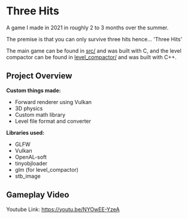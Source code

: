# Three Hits
A game I made in 2021 in roughly 2 to 3 months over the summer.

The premise is that you can only survive three hits hence... 'Three Hits'

The main game can be found in [src/](src/) and was built with C, and the level compactor can be found in [level_compactor/](level_compactor/) and was built with C++.

## Project Overview
**Custom things made:**
- Forward renderer using Vulkan
- 3D physics
- Custom math library
- Level file format and converter

**Libraries used:**
- GLFW
- Vulkan
- OpenAL-soft
- tinyobjloader
- glm (for level_compactor)
- stb_image

## Gameplay Video
Youtube Link: https://youtu.be/NYOwEE-YzeA  
